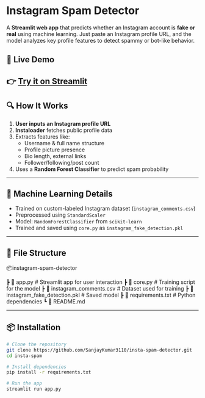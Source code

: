 # Instagram Spam Detector

A **Streamlit web app** that predicts whether an Instagram account is **fake or real** using machine learning. Just paste an Instagram profile URL, and the model analyzes key profile features to detect spammy or bot-like behavior.

## 🚀 Live Demo

👉 [Try it on Streamlit](https://your-streamlit-link.streamlit.app)  
---

## 🔍 How It Works

1. **User inputs an Instagram profile URL**
2. **Instaloader** fetches public profile data
3. Extracts features like:
   - Username & full name structure
   - Profile picture presence
   - Bio length, external links
   - Follower/following/post count
4. Uses a **Random Forest Classifier** to predict spam probability

---

## 🧠 Machine Learning Details

- Trained on custom-labeled Instagram dataset (`instagram_comments.csv`)
- Preprocessed using `StandardScaler`
- Model: `RandomForestClassifier` from `scikit-learn`
- Trained and saved using `core.py` as `instagram_fake_detection.pkl`

---

## 📁 File Structure

📦instagram-spam-detector

┣ 📄 app.py # Streamlit app for user interaction
┣ 📄 core.py # Training script for the model
┣ 📄 instagram_comments.csv # Dataset used for training
┣ 📄 instagram_fake_detection.pkl # Saved model
┣ 📄 requirements.txt # Python dependencies
┗ 📄 README.md


---

## 📦 Installation

```bash
# Clone the repository
git clone https://github.com/SanjayKumar3110/insta-spam-detector.git
cd insta-spam

# Install dependencies
pip install -r requirements.txt

# Run the app
streamlit run app.py
